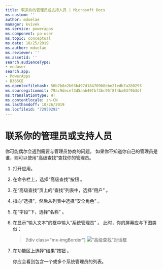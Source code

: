```yaml
---
title: 联系你的管理员或支持人员 | Microsoft Docs
ms.custom: ''
author: mduelae
manager: kvivek
ms.service: powerapps
ms.component: pa-user
ms.topic: conceptual
ms.date: 10/25/2019
ms.author: mduelae
ms.reviewer: ''
ms.assetid: ''
search.audienceType:
- enduser
search.app:
- PowerApps
- D365CE
ms.openlocfilehash: 56b7b8e2b63b497d18470968ebe21edb7a280293
ms.sourcegitcommit: 79ac9decef3d5aab40fbf3bc95f8f4ba03f9b3df
ms.translationtype: HT
ms.contentlocale: zh-CN
ms.lasthandoff: 10/26/2019
ms.locfileid: "72959292"
---
```

# <a name="find-your-administrator-or-support-person"></a>联系你的管理员或支持人员 

你可能偶尔会遇到需要与管理员协商的问题。 如果你不知道你自己的管理员是谁，则可以使用“高级查找”查找你的管理员。  
  
1. 打开应用。  
  
2. 在命令栏上，选择“高级查找”按钮  。
  
3. 在“高级查找”页上的“查找”列表中，选择“用户”   。  
  
4. 指向“选择”，然后从列表中选择“安全角色”   。  
  
5. 在“字段”下，选择“名称”   。  
  
6. 在显示“输入文本”的框中输入“系统管理员”   。 此时，你的屏幕应与下图类似：  
     
   > [!div class="mx-imgBorder"]
   > ![“高级查找”对话框](media/find-admnistrator-advanced-find-complete.png "“高级查找”对话框")  
  
7. 在功能区上选择“结果”按钮  。  
  
   你应会看到包含一个或多个系统管理员的列表。  
  
